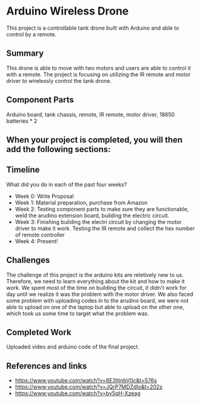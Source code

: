# Arduino Wireless Drone

This project is a controllable tank drone built with Arduino and able to control by a remote.

## Summary

This drone is able to move with two motors and users are able to control it with a remote. The project is focusing on utilizing the IR remote and motor driver to wirelessly control the tank drone.

## Component Parts

Arduino board, tank chassis, remote, IR remote, motor driver, 18650 batteries * 2

## When your project is completed, you will then add the following sections:

## Timeline

What did you do in each of the past four weeks?

- Week 0: Write Proposal
- Week 1: Material preparation, purchase from Amazon
- Week 2: Testing component parts to make sure they are functionable, weld the arudino extension board, building the electric circuit.
- Week 3: Finishing building the electri circuit by changing the motor driver to make it work. Testing the IR remote and collect the hex number of remote controller
- Week 4: Present!

## Challenges

The challenge of this project is the arduino kits are reletively new to us. Therefore, we need to learn everything about the kit and how to make it work. We spent most of the time on building the circuit, it didn't work for day until we realize it was the problem with the motor driver. We also faced some problem with uploading codes in to the arudino board, we were not able to upload on one of the laptop but able to upload on the other one, which took us some time to target what the problem was.

## Completed Work

Uploaded video and arduino code of the final project.

## References and links

- https://www.youtube.com/watch?v=8E3ltjnbV0c&t=576s
- https://www.youtube.com/watch?v=JQrP7MDZdIo&t=202s
- https://www.youtube.com/watch?v=by5qH-Xzeag
